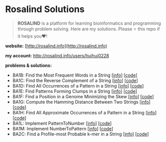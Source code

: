 # Rosalind Solutions

> **ROSALIND** is a platform for learning bioinformatics and programming through problem solving. 
> Here are my solutions. 
> Please :star: this repo if it helps you:heart:!

**website:** [http://rosalind.info](http://rosalind.info)

**my account:** http://rosalind.info/users/huihui0228

**problems & solutions:** 

* BA1B: Find the Most Frequent Words in a String [[info](http://rosalind.info/problems/ba1b/)] [[code](https://github.com/shaifsab/rosalind-solutions-bic/blob/main/-%20code/ba1b.py)]
* BA1C: Find the Reverse Complement of a String [[info](http://rosalind.info/problems/ba1c/)] [[code](https://github.com/shaifsab/rosalind-solutions-bic/blob/main/-%20code/ba1c.py)]
* BA1D: Find All Occurrences of a Pattern in a String [[info](http://rosalind.info/problems/ba1d/)] [[code](https://github.com/shaifsab/rosalind-solutions-bic/blob/main/-%20code/ba1d.py)]
* BA1E: Find Patterns Forming Clumps in a String [[info](http://rosalind.info/problems/ba1e/)] [[code](https://github.com/shaifsab/rosalind-solutions-bic/blob/main/-%20code/ba1e.py)]
* BA1F: Find a Position in a Genome Minimizing the Skew [[info](http://rosalind.info/problems/ba1f/)] [[code](https://github.com/shaifsab/rosalind-solutions-bic/blob/main/-%20code/ba1f.py)]
* BA1G: Compute the Hamming Distance Between Two Strings [[info](http://rosalind.info/problems/ba1g/)] [[code](https://github.com/shaifsab/rosalind-solutions-bic/blob/main/-%20code/ba1g.py)]
* BA1H: Find All Approximate Occurrences of a Pattern in a String [[info](http://rosalind.info/problems/ba1h/)] [[code](https://github.com/shaifsab/rosalind-solutions-bic/blob/main/-%20code/ba1h.py)]
* BA1L: Implement PatternToNumber [[info](http://rosalind.info/problems/ba1l/)] [[code](https://github.com/shaifsab/rosalind-solutions-bic/blob/main/-%20code/ba1l.py)]
* BA1M: Implement NumberToPattern [[info](http://rosalind.info/problems/ba1m/)] [[code](https://github.com/shaifsab/rosalind-solutions-bic/blob/main/-%20code/ba1m.py)]
* BA2C: Find a Profile-most Probable k-mer in a String [[info](http://rosalind.info/problems/ba2c/)] [[code](https://github.com/shaifsab/rosalind-solutions-bic/blob/main/-%20code/ba2c.py)]
